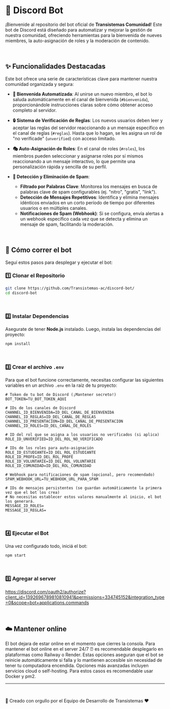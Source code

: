 # 🤖 Discord Bot

¡Bienvenide al repositorio del bot oficial de **Transistemas Comunidad**! Este bot de Discord está diseñado para automatizar y mejorar la gestión de nuestra comunidad, ofreciendo herramientas para la bienvenida de nueves miembres, la auto-asignación de roles y la moderación de contenido.

<br>

## ✨ Funcionalidades Destacadas

Este bot ofrece una serie de características clave para mantener nuestra comunidad organizada y segura:

- **👋 Bienvenida Automatizada**: Al unirse un nuevo miembro, el bot lo saluda automáticamente en el canal de bienvenida (`#bienvenida`), proporcionándole instrucciones claras sobre cómo obtener acceso completo al servidor.

- **🔒 Sistema de Verificación de Reglas**: Los nuevos usuarios deben leer y aceptar las reglas del servidor reaccionando a un mensaje específico en el canal de reglas (`#reglas`). Hasta que lo hagan, se les asigna un rol de "no verificade" (`unverified`) con acceso limitado.

- **🎭 Auto-Asignación de Roles**: En el canal de roles (`#roles`), los miembros pueden seleccionar y asignarse roles por sí mismos reaccionando a un mensaje interactivo, lo que permite una personalización rápida y sencilla de su perfil.

- **🚫 Detección y Eliminación de Spam**:
  - **Filtrado por Palabras Clave**: Monitorea los mensajes en busca de palabras clave de spam configurables (ej. "nitro", "gratis", "link").
  - **Detección de Mensajes Repetitivos**: Identifica y elimina mensajes idénticos enviados en un corto período de tiempo por diferentes usuarios o en múltiples canales.
  - **Notificaciones de Spam (Webhook)**: Si se configura, envía alertas a un webhook específico cada vez que se detecta y elimina un mensaje de spam, facilitando la moderación.

<br>

## 🚀 Cómo correr el bot

Seguí estos pasos para desplegar y ejecutar el bot:

### 1️⃣ Clonar el Repositorio

```bash
git clone https://github.com/Transistemas-ac/discord-bot/
cd discord-bot
```
<br>

### 2️⃣ Instalar Dependencias

Asegurate de tener **Node.js** instalado. Luego, instala las dependencias del proyecto:

```bash
npm install
```
<br>

### 3️⃣ Crear el archivo `.env`

Para que el bot funcione correctamente, necesitas configurar las siguientes variables en un archivo `.env` en la raíz de tu proyecto:

```env
# Token de tu bot de Discord (¡Mantener secreto!)
BOT_TOKEN=TU_BOT_TOKEN_AQUI

# IDs de los canales de Discord
CHANNEL_ID_BIENVENIDA=ID_DEL_CANAL_DE_BIENVENIDA
CHANNEL_ID_REGLAS=ID_DEL_CANAL_DE_REGLAS
CHANNEL_ID_PRESENTACION=ID_DEL_CANAL_DE_PRESENTACION
CHANNEL_ID_ROLES=ID_DEL_CANAL_DE_ROLES

# ID del rol que se asigna a los usuarios no verificados (si aplica)
ROLE_ID_UNVERIFIED=ID_DEL_ROL_NO_VERIFICADO

# IDs de los roles para auto-asignación
ROLE_ID_ESTUDIANTE=ID_DEL_ROL_ESTUDIANTE
ROLE_ID_PROFE=ID_DEL_ROL_PROFE
ROLE_ID_VOLUNTARIE=ID_DEL_ROL_VOLUNTARIE
ROLE_ID_COMUNIDAD=ID_DEL_ROL_COMUNIDAD

# Webhook para notificaciones de spam (opcional, pero recomendado)
SPAM_WEBHOOK_URL=TU_WEBHOOK_URL_PARA_SPAM

# IDs de mensajes persistentes (se guardan automáticamente la primera vez que el bot los crea)
# No necesitas establecer estos valores manualmente al inicio, el bot los generará.
MESSAGE_ID_ROLES=
MESSAGE_ID_REGLAS=

```
<br>

### 4️⃣ Ejecutar el Bot

Una vez configurado todo, iniciá el bot:

```bash
npm start
```
<br>

### 5️⃣ Agregar al server

https://discord.com/oauth2/authorize?client_id=1392696789810810941&permissions=334745152&integration_type=0&scope=bot+applications.commands

<br>

## ☁️ Mantener online

El bot dejara de estar online en el momento que cierres la consola.
Para mantener el bot online en el server 24/7 ⏰ es recomendable desplegarlo en plataformas como Railway o Render. Estas opciones aseguran que el bot se reinicie automáticamente si falla y lo mantienen accesible sin necesidad de tener tu computadora encendida.
Opciones más avanzadas incluyen servicios cloud o self-hosting. Para estos casos es recomendable usar Docker y pm2.

---

<br>

🌈 Creado con orgullo por el Equipo de Desarrollo de Transistemas ♥
